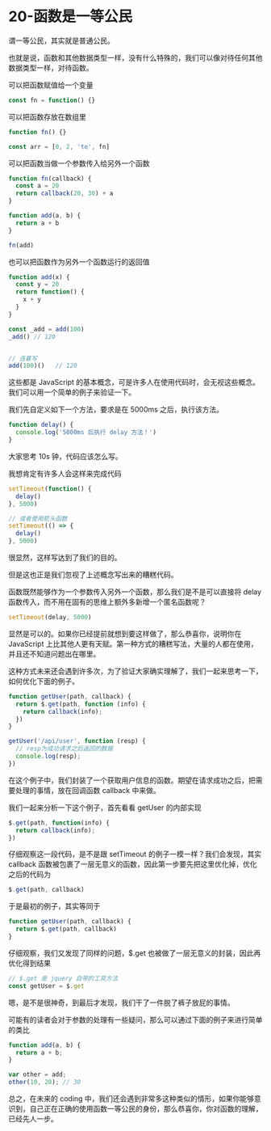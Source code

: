 # 20-函数是一等公民

谓一等公民，其实就是普通公民。

也就是说，函数和其他数据类型一样，没有什么特殊的，我们可以像对待任何其他数据类型一样，对待函数。

可以把函数赋值给一个变量

```javascript
const fn = function() {}
```

可以把函数存放在数组里

```javascript
function fn() {}

const arr = [0, 2, 'te', fn]
```

可以把函数当做一个参数传入给另外一个函数

```javascript
function fn(callback) {
  const a = 20
  return callback(20, 30) + a
}

function add(a, b) {
  return a + b
}

fn(add)
```

也可以把函数作为另外一个函数运行的返回值

```javascript
function add(x) {
  const y = 20
  return function() {
    x + y
  }
}

const _add = add(100)
_add() // 120


// 连着写
add(100)()   // 120
```

这些都是 JavaScript 的基本概念，可是许多人在使用代码时，会无视这些概念。我们可以用一个简单的例子来验证一下。

我们先自定义如下一个方法，要求是在 5000ms 之后，执行该方法。

```javascript
function delay() {
  console.log('5000ms 后执行 delay 方法！')
}
```

大家思考 10s 钟，代码应该怎么写。

我想肯定有许多人会这样来完成代码

```javascript
setTimeout(function() {
  delay()
}, 5000)

// 或者使用箭头函数
setTimeout(() => {
  delay()
}, 5000)
```

很显然，这样写达到了我们的目的。

但是这也正是我们忽视了上述概念写出来的糟糕代码。

函数既然能够作为一个参数传入另外一个函数，那么我们是不是可以直接将 delay 函数传入，而不用在固有的思维上额外多新增一个匿名函数呢？

```javascript
setTimeout(delay, 5000)
```

显然是可以的。如果你已经提前就想到要这样做了，那么恭喜你，说明你在 JavaScript 上比其他人更有天赋。第一种方式的糟糕写法，大量的人都在使用，并且还不知道问题出在哪里。

这种方式未来还会遇到许多次，为了验证大家确实理解了，我们一起来思考一下，如何优化下面的例子。

```javascript
function getUser(path, callback) {
  return $.get(path, function (info) {
    return callback(info);
  })
}

getUser('/api/user', function (resp) {
  // resp为成功请求之后返回的数据
  console.log(resp);
})
```

在这个例子中，我们封装了一个获取用户信息的函数。期望在请求成功之后，把需要处理的事情，放在回调函数 callback 中来做。

我们一起来分析一下这个例子，首先看看 getUser 的内部实现

```javascript
$.get(path, function(info) {
  return callback(info);
})
```

仔细观察这一段代码，是不是跟 setTimeout 的例子一模一样？我们会发现，其实 callback 函数被包裹了一层无意义的函数，因此第一步要先把这里优化掉，优化之后的代码为

```javascript
$.get(path, callback)
```

于是最初的例子，其实等同于

```javascript
function getUser(path, callback) {
  return $.get(path, callback)
}
```

仔细观察，我们又发现了同样的问题，$.get 也被做了一层无意义的封装，因此再优化得到结果

```javascript
// $.get 是 jquery 自带的工具方法
const getUser = $.get
```

嗯，是不是很神奇，到最后才发现，我们干了一件脱了裤子放屁的事情。

可能有的读者会对于参数的处理有一些疑问，那么可以通过下面的例子来进行简单的类比

```javascript
function add(a, b) {
  return a + b;
}

var other = add;
other(10, 20); // 30
```

总之，在未来的 coding 中，我们还会遇到非常多这种类似的情形，如果你能够意识到，自己正在正确的使用函数一等公民的身份，那么恭喜你，你对函数的理解，已经先人一步。